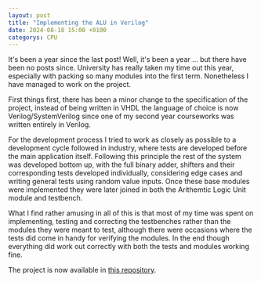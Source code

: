 ```yaml
---
layout: post
title: "Implementing the ALU in Verilog"
date: 2024-08-18 15:00 +0100
categorys: CPU
---
```

It's been a year since the last post! Well, it's been a year ... but there have been no posts since. University has really taken my time out this year, especially with packing so many modules into the first term. Nonetheless I have managed to work on the project.

First things first, there has been a minor change to the specification of the project, instead of being written in VHDL the language of choice is now Verilog/SystemVerilog since one of my second year courseworks was written entirely in Verilog.

For the development process I tried to work as closely as possible to a development cycle followed in industry, where tests are developed before the main application itself. Following this principle the rest of the system was developed bottom up, with the full binary adder, shifters and their corresponding tests developed individually, considering edge cases and writing general tests using random value inputs. Once these base modules were implemented they were later joined in both the Arithemtic Logic Unit module and testbench.

What I find rather amusing in all of this is that most of my time was spent on implementing, testing and correcting the testbenches rather than the modules they were meant to test, although there were occasions where the tests did come in handy for verifying the modules. In the end though everything did work out correctly with both the tests and modules working fine.

The project is now available in [this repository](https://github.com/B1squit/Serial-Adder-CPU).
